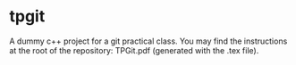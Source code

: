 tpgit
=====

A dummy c++ project for a git practical class.
You may find the instructions at the root of the repository: TPGit.pdf (generated with the .tex file).
